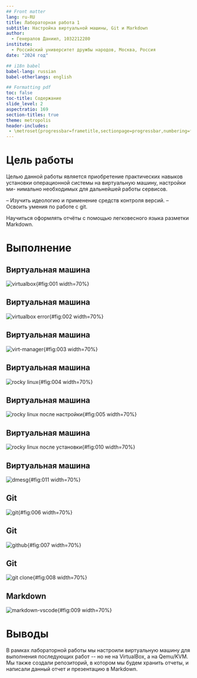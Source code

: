 ```yaml
---
## Front matter
lang: ru-RU
title: Лабораторная работа 1
subtitle: Настройка виртуальной машины, Git и Markdown
author:
  - Генералов Даниил, 1032212280
institute:
  - Российский университет дружбы народов, Москва, Россия
date: "2024 год"

## i18n babel
babel-lang: russian
babel-otherlangs: english

## Formatting pdf
toc: false
toc-title: Содержание
slide_level: 2
aspectratio: 169
section-titles: true
theme: metropolis
header-includes:
 - \metroset{progressbar=frametitle,sectionpage=progressbar,numbering=fraction}
---
```


# Цель работы

Целью данной работы является приобретение практических навыков
установки операционной системы на виртуальную машину, настройки ми-
нимально необходимых для дальнейшей работы сервисов.

– Изучить идеологию и применение средств контроля версий.
– Освоить умения по работе с git.

Научиться оформлять отчёты с помощью легковесного языка разметки Markdown.


# Выполнение

## Виртуальная машина

![virtualbox](../report/image/Screenshot_20240907_150404.png){#fig:001 width=70%}

## Виртуальная машина

![virtualbox error](../report/image/Screenshot_20240907_152701.png){#fig:002 width=70%}

## Виртуальная машина

![virt-manager](../report/image/Screenshot_0001.png){#fig:003 width=70%}

## Виртуальная машина

![rocky linux](../report/image/Screenshot_0002.png){#fig:004 width=70%}

## Виртуальная машина

![rocky linux после настройки](../report/image/Screenshot_0003.png){#fig:005 width=70%}

## Виртуальная машина

![rocky linux после установки](../report/image/Screenshot_0006.png){#fig:010 width=70%}

## Виртуальная машина

![dmesg](../report/image/Screenshot_0007.png){#fig:011 width=70%}

## Git

![git](../report/image/Screenshot_0004.png){#fig:006 width=70%}

## Git

![github](../report/image/Screenshot_20240907_150656.png){#fig:007 width=70%}

## Git

![git clone](../report/image/Screenshot_20240907_151151.png){#fig:008 width=70%}

## Markdown

![markdown-vscode](../report/image/Screenshot_0005.png){#fig:009 width=70%}

# Выводы

В рамках лабораторной работы мы настроили виртуальную машину для выполнения последующих работ --
но не на VirtualBox, а на Qemu/KVM.
Мы также создали репозиторий, в котором мы будем хранить отчеты,
и написали данный отчет и презентацию в Markdown.
